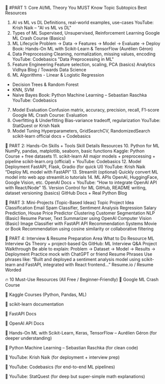 🧠 #PART 1: Core AI/ML Theory You MUST Know
Topic	Subtopics	Best Resources
1. AI vs ML vs DL	Definitions, real-world examples, use-cases	YouTube: Krish Naik – "AI vs ML vs DL"
2. Types of ML	Supervised, Unsupervised, Reinforcement Learning	Google ML Crash Course (Basics)
3. ML Lifecycle	Problem → Data → Features → Model → Evaluate → Deploy	Book: Hands-On ML with Scikit-Learn & TensorFlow (Aurélien Géron)
4. Data Preprocessing	Cleaning, normalization, missing values, encoding	YouTube: Codebasics "Data Preprocessing in ML"
5. Feature Engineering	Feature selection, scaling, PCA (basics)	Analytics Vidhya Blog / Towards Data Science
6. ML Algorithms	- Linear & Logistic Regression
- Decision Trees & Random Forest
- KNN, SVM
- Naive Bayes	Book: Python Machine Learning – Sebastian Raschka
YouTube: Codebasics
7. Model Evaluation	Confusion matrix, accuracy, precision, recall, F1-score	Google ML Crash Course: Evaluation
8. Overfitting & Underfitting	Bias-variance tradeoff, regularization	YouTube: StatQuest or Krish Naik
9. Model Tuning	Hyperparameters, GridSearchCV, RandomizedSearch	scikit-learn official docs + Codebasics

🔧 PART 2: Hands-On Skills + Tools
Skill	Details	Resources
10. Python for ML	NumPy, pandas, matplotlib, seaborn, basic functions	Kaggle: Python Course + free datasets
11. scikit-learn	All major models + preprocessing + pipeline	scikit-learn.org (official) + YouTube: Codebasics
12. Model Deployment	FastAPI, Flask, Gradio (for quick UI)	YouTube: Krish Naik “Deploy ML model with FastAPI”
13. Streamlit (optional)	Quickly convert ML model into web app	streamlit.io tutorials
14. ML APIs	OpenAI, HuggingFace, Google Vision, etc.	OpenAI Docs + YouTube: “How to integrate OpenAI API with React/Node”
15. Version Control for ML	GitHub, README writing, dataset versioning (basics)	GitHub Docs + Real Python Blog

🧩 PART 3: Mini-Projects (Topic-Based Ideas)
Topic	Project Idea
Classification	Email Spam Classifier, Sentiment Analysis
Regression	Salary Prediction, House Price Predictor
Clustering	Customer Segmentation
NLP (Basic)	Resume Parser, Text Summarizer using OpenAI
Computer Vision (Basic)	Image Classifier with FastAPI API
Recommendation Systems	Movie or Book Recommendation using cosine similarity or collaborative filtering

💼 PART 4: Interview & Resume Preparation
Area	What to Do	Resource
ML Interview Qs	Theory + project-based Qs	GitHub: ML Interview Q&A
Project Walkthrough	Be able to explain: Problem → Dataset → Model → Results → Deployment	Practice mock with ChatGPT or friend
Resume Phrases	Use phrases like: “Built and deployed a sentiment analysis model using scikit-learn and FastAPI, integrated with React frontend…”	Resume.io / Resume Worded

🔥 10 Must-Use Resources (All Free / Beginner-Friendly)
🔗 Google ML Crash Course

🔗 Kaggle Courses (Python, Pandas, ML)

🔗 scikit-learn documentation

🔗 FastAPI Docs

🔗 OpenAI API Docs

📘 Hands-On ML with Scikit-Learn, Keras, TensorFlow – Aurélien Géron (for deeper understanding)

📘 Python Machine Learning – Sebastian Raschka (for clean code)

🎥 YouTube: Krish Naik (for deployment + interview prep)

🎥 YouTube: Codebasics (for end-to-end ML pipelines)

🎥 YouTube: StatQuest (for deep but super-simple math explanations)
